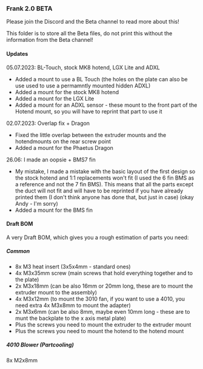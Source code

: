 ### Frank 2.0 BETA

Please join the Discord and the Beta channel to read more about this!

This folder is to store all the Beta files, do not print this without the information from the Beta channel!

#### Updates

05.07.2023: BL-Touch, stock MK8 hotend, LGX Lite and ADXL
- Added a mount to use a BL Touch (the holes on the plate can also be use used to use a permamntly mounted hidden ADXL)
- Added a mount for the stock MK8 hotend
- Added a mount for the LGX Lite
- Added a mount for an ADXL sensor - these mount to the front part of the Hotend mount, so you will have to reprint that part to use it

02.07.2023: Overlap fix + Dragon
- Fixed the little overlap between the extruder mounts and the hotendmounts on the rear screw point
- Added a mount for the Phaetus Dragon

26.06: I made an oopsie + BMS7 fin
- My mistake, I made a mistake with the basic layout of the first design so the stock hotend and 1:1 replacements won't fit (I used the 6 fin BMS as a reference and not the 7 fin BMS). This means that all the parts except the duct will not fit and will have to be reprinted if you have already printed them (I don't think anyone has done that, but just in case) (okay Andy - I'm sorry)
- Added a mount for the BMS fin

#### Draft BOM

A very Draft BOM, which gives you a rough estimation of parts you need:

##### Common
- 8x M3 heat insert (3x5x4mm - standard ones)
- 4x M3x35mm screw (main screws that hold everything together and to the plate)
- 2x M3x18mm (can be also 16mm or 20mm long, these are to mount the extruder mount to the assembly)
- 4x M3x12mm (to mount the 3010 fan, if you want to use a 4010, you need extra 4x M3x8mm to mount the adapter)
- 2x M3x6mm (can be also 8mm, maybe even 10mm long - these are to munt the backplate to the x axis metal plate)
- Plus the screws you need to mount the extruder to the extruder mount
- Plus the screws you need to mount the hotend to the hotend mount

##### 4010 Blower (Partcooling)

8x M2x8mm 